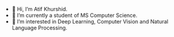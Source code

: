 - 👋 Hi, I’m Atif Khurshid.
- 🌱 I’m currently a student of MS Computer Science.
- 👀 I’m interested in Deep Learning, Computer Vision and Natural Language Processing.

<!---
atifkhurshid100/atifkhurshid100 is a ✨ special ✨ repository because its `README.md` (this file) appears on your GitHub profile.
You can click the Preview link to take a look at your changes.
--->
